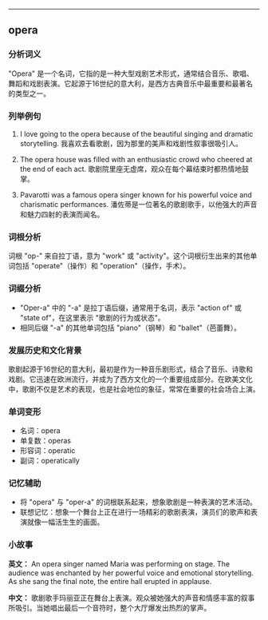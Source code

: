 
---------------
## opera
### 分析词义
"Opera" 是一个名词，它指的是一种大型戏剧艺术形式，通常结合音乐、歌唱、舞蹈和戏剧表演。它起源于16世纪的意大利，是西方古典音乐中最重要和最著名的类型之一。

### 列举例句
1. I love going to the opera because of the beautiful singing and dramatic storytelling.
   我喜欢去看歌剧，因为那里的美声和戏剧性叙事很吸引人。
   
2. The opera house was filled with an enthusiastic crowd who cheered at the end of each act.
   歌剧院里座无虚席，观众在每个幕结束时都热情地鼓掌。

3. Pavarotti was a famous opera singer known for his powerful voice and charismatic performances.
   潘佐蒂是一位著名的歌剧歌手，以他强大的声音和魅力四射的表演而闻名。

### 词根分析
词根 "op-" 来自拉丁语，意为 "work" 或 "activity"。这个词根衍生出来的其他单词包括 "operate"（操作）和 "operation"（操作，手术）。

### 词缀分析
- "Oper-a" 中的 "-a" 是拉丁语后缀，通常用于名词，表示 "action of" 或 "state of"，在这里表示 "歌剧的行为或状态"。
- 相同后缀 "-a" 的其他单词包括 "piano"（钢琴）和 "ballet"（芭蕾舞）。

### 发展历史和文化背景
歌剧起源于16世纪的意大利，最初是作为一种音乐剧形式，结合了音乐、诗歌和戏剧。它迅速在欧洲流行，并成为了西方文化的一个重要组成部分。在欧美文化中，歌剧不仅是艺术的表现，也是社会地位的象征，常常在重要的社会场合上演。

### 单词变形
- 名词：opera
- 单复数：operas
- 形容词：operatic
- 副词：operatically

### 记忆辅助
- 将 "opera" 与 "oper-a" 的词根联系起来，想象歌剧是一种表演的艺术活动。
- 联想记忆：想象一个舞台上正在进行一场精彩的歌剧表演，演员们的歌声和表演就像一幅活生生的画面。

### 小故事
**英文：** 
An opera singer named Maria was performing on stage. The audience was enchanted by her powerful voice and emotional storytelling. As she sang the final note, the entire hall erupted in applause.

**中文：**
歌剧歌手玛丽亚正在舞台上表演。观众被她强大的声音和情感丰富的叙事所吸引。当她唱出最后一个音符时，整个大厅爆发出热烈的掌声。

